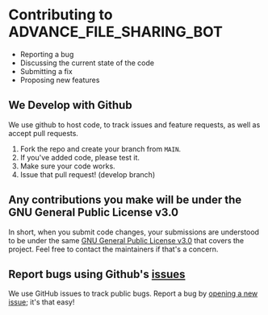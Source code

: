 # Contributing to ADVANCE_FILE_SHARING_BOT

- Reporting a bug
- Discussing the current state of the code
- Submitting a fix
- Proposing new features

## We Develop with Github
We use github to host code, to track issues and feature requests, as well as accept pull requests.

1. Fork the repo and create your branch from `MAIN`.
2. If you've added code, please test it.
3. Make sure your code works.
4. Issue that pull request! (develop branch)

## Any contributions you make will be under the GNU General Public License v3.0
In short, when you submit code changes, your submissions are understood to be under the same [GNU General Public License v3.0](https://github.com/AnimeCodeHub/Advance_File_Sharing_Bot/main/main/LICENSE) that covers the project. Feel free to contact the maintainers if that's a concern.

## Report bugs using Github's [issues](https://github.com/CodeXBotz/File-Sharing-Bot/issues)
We use GitHub issues to track public bugs. Report a bug by [opening a new issue](https://github.com/AnimeCodeHub/Advance_File_Sharing_Bot/issues); it's that easy!

